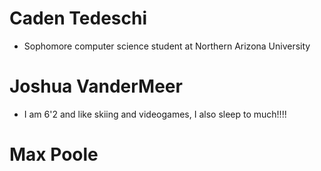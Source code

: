 # Caden Tedeschi
- Sophomore computer science student at Northern Arizona University


# Joshua VanderMeer
- I am 6'2 and like skiing and videogames, I also sleep to much!!!!

# Max Poole
